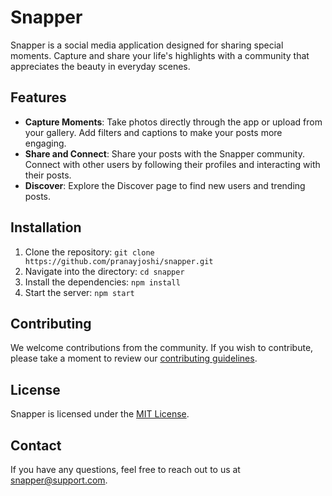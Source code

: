 # Snapper

Snapper is a social media application designed for sharing special moments. Capture and share your life's highlights with a community that appreciates the beauty in everyday scenes.

## Features

- **Capture Moments**: Take photos directly through the app or upload from your gallery. Add filters and captions to make your posts more engaging.
- **Share and Connect**: Share your posts with the Snapper community. Connect with other users by following their profiles and interacting with their posts.
- **Discover**: Explore the Discover page to find new users and trending posts.

## Installation

1. Clone the repository: `git clone https://github.com/pranayjoshi/snapper.git`
2. Navigate into the directory: `cd snapper`
3. Install the dependencies: `npm install`
4. Start the server: `npm start`

## Contributing

We welcome contributions from the community. If you wish to contribute, please take a moment to review our [contributing guidelines](CONTRIBUTING.md).

## License

Snapper is licensed under the [MIT License](LICENSE).

## Contact

If you have any questions, feel free to reach out to us at [snapper@support.com](mailto:snapper@support.com).